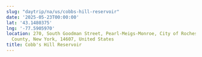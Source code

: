 ```yaml
---
slug: "daytrip/na/us/cobbs-hill-reservoir"
date: '2025-05-23T00:00:00'
lat: '43.1480375'
lng: '-77.5905970'
location: 270, South Goodman Street, Pearl-Meigs-Monroe, City of Rochester, Monroe
  County, New York, 14607, United States
title: Cobb's Hill Reservoir
---
```



